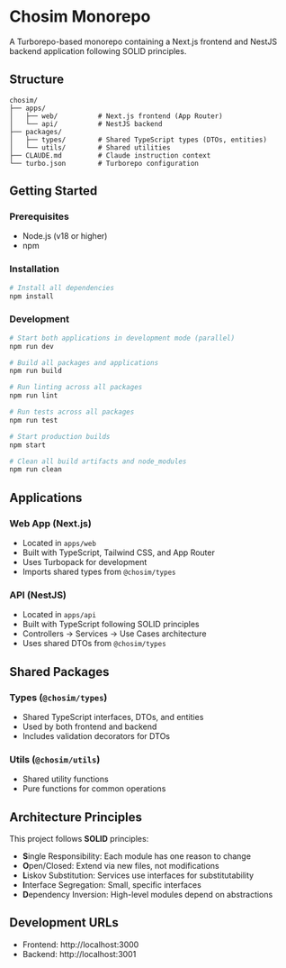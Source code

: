# Chosim Monorepo

A Turborepo-based monorepo containing a Next.js frontend and NestJS backend application following SOLID principles.

## Structure

```
chosim/
├── apps/
│   ├── web/          # Next.js frontend (App Router)
│   └── api/          # NestJS backend
├── packages/
│   ├── types/        # Shared TypeScript types (DTOs, entities)
│   └── utils/        # Shared utilities
├── CLAUDE.md         # Claude instruction context
└── turbo.json        # Turborepo configuration
```

## Getting Started

### Prerequisites

- Node.js (v18 or higher)
- npm

### Installation

```bash
# Install all dependencies
npm install
```

### Development

```bash
# Start both applications in development mode (parallel)
npm run dev

# Build all packages and applications
npm run build

# Run linting across all packages
npm run lint

# Run tests across all packages  
npm run test

# Start production builds
npm start

# Clean all build artifacts and node_modules
npm run clean
```

## Applications

### Web App (Next.js)
- Located in `apps/web`
- Built with TypeScript, Tailwind CSS, and App Router
- Uses Turbopack for development
- Imports shared types from `@chosim/types`

### API (NestJS)
- Located in `apps/api`
- Built with TypeScript following SOLID principles
- Controllers → Services → Use Cases architecture
- Uses shared DTOs from `@chosim/types`

## Shared Packages

### Types (`@chosim/types`)
- Shared TypeScript interfaces, DTOs, and entities
- Used by both frontend and backend
- Includes validation decorators for DTOs

### Utils (`@chosim/utils`)
- Shared utility functions
- Pure functions for common operations

## Architecture Principles

This project follows **SOLID** principles:
- **S**ingle Responsibility: Each module has one reason to change
- **O**pen/Closed: Extend via new files, not modifications
- **L**iskov Substitution: Services use interfaces for substitutability
- **I**nterface Segregation: Small, specific interfaces
- **D**ependency Inversion: High-level modules depend on abstractions

## Development URLs

- Frontend: http://localhost:3000
- Backend: http://localhost:3001